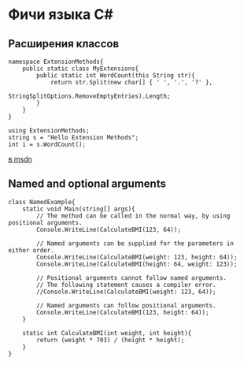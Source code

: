 Фичи языка C#
=============

Расширения классов
------------------


	namespace ExtensionMethods{
	    public static class MyExtensions{
	        public static int WordCount(this String str){
	            return str.Split(new char[] { ' ', '.', '?' }, 
	                             StringSplitOptions.RemoveEmptyEntries).Length;
	        }
	    }   
	}

	using ExtensionMethods;
	string s = "Hello Extension Methods";
	int i = s.WordCount();

[в msdn](http://msdn.microsoft.com/en-us//library/bb383977.aspx)

Named and optional arguments
----------------------------

	class NamedExample{
	    static void Main(string[] args){
	        // The method can be called in the normal way, by using positional arguments.
	        Console.WriteLine(CalculateBMI(123, 64));

	        // Named arguments can be supplied for the parameters in either order.
	        Console.WriteLine(CalculateBMI(weight: 123, height: 64));
	        Console.WriteLine(CalculateBMI(height: 64, weight: 123));

	        // Positional arguments cannot follow named arguments. 
	        // The following statement causes a compiler error. 
	        //Console.WriteLine(CalculateBMI(weight: 123, 64)); 

	        // Named arguments can follow positional arguments.
	        Console.WriteLine(CalculateBMI(123, height: 64));
	    }

	    static int CalculateBMI(int weight, int height){
	        return (weight * 703) / (height * height);
	    }
	}